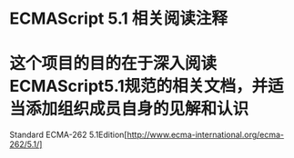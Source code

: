 # ECMAScript 5.1 相关阅读注释

# 这个项目的目的在于深入阅读ECMAScript5.1规范的相关文档，并适当添加组织成员自身的见解和认识

Standard ECMA-262 5.1Edition[http://www.ecma-international.org/ecma-262/5.1/]
